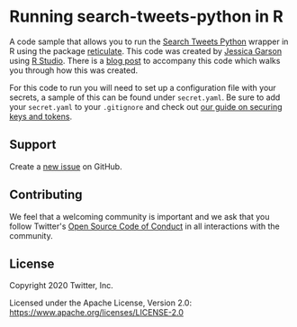 # Running search-tweets-python in R
A code sample that allows you to run the [Search Tweets Python](https://github.com/twitterdev/search-tweets-python) wrapper in R using the package [reticulate](https://rstudio.github.io/reticulate/). This code was created by [Jessica Garson](https://twitter.com/jessicagarson) using [R Studio](https://rstudio.com/). There is a [blog post](https://blog.twitter.com/developer/en_us/topics/tips/2020/running-the-python-package-for-search-tweets-in-r.html) to accompany this code which walks you through how this was created.


For this code to run you will need to set up a configuration file with your secrets, a sample of this can be found under `secret.yaml`. Be sure to add your `secret.yaml` to your `.gitignore` and check out [our guide on securing keys and tokens](https://developer.twitter.com/en/docs/basics/authentication/guides/securing-keys-and-tokens).

## Support

Create a [new issue](https://github.com/twitterdev/search-tweets-python-in-r/issues) on GitHub.

## Contributing

We feel that a welcoming community is important and we ask that you follow Twitter's
[Open Source Code of Conduct](https://github.com/twitter/code-of-conduct/blob/master/code-of-conduct.md)
in all interactions with the community.

## License

Copyright 2020 Twitter, Inc.

Licensed under the Apache License, Version 2.0: https://www.apache.org/licenses/LICENSE-2.0
